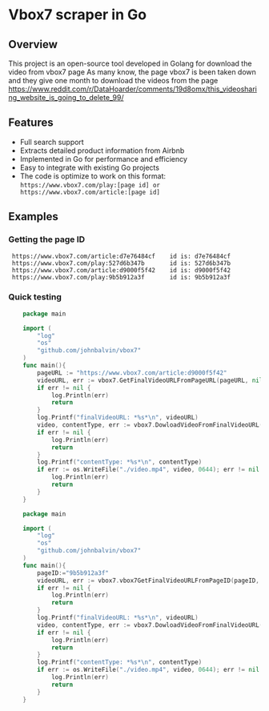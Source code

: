 # Vbox7 scraper in Go

## Overview
This project is an open-source tool developed in Golang for download the video from vbox7 page
As many know, the page vbox7 is been taken down and they give one month to download the videos from the page
https://www.reddit.com/r/DataHoarder/comments/19d8omx/this_videosharing_website_is_going_to_delete_99/

## Features
- Full search support
- Extracts detailed product information from Airbnb
- Implemented in Go for performance and efficiency
- Easy to integrate with existing Go projects
- The code is optimize to work on this format: ```https://www.vbox7.com/play:[page id] or https://www.vbox7.com/article:[page id]```

## Examples

### Getting the page ID
     https://www.vbox7.com/article:d7e76484cf    id is: d7e76484cf
     https://www.vbox7.com/play:527d6b347b       id is: 527d6b347b       
     https://www.vbox7.com/article:d9000f5f42    id is: d9000f5f42
     https://www.vbox7.com/play:9b5b912a3f       id is: 9b5b912a3f

### Quick testing
```Go
    package main

    import (
        "log"
        "os"
        "github.com/johnbalvin/vbox7"
    )
    func main(){
        pageURL := "https://www.vbox7.com/article:d9000f5f42"
        videoURL, err := vbox7.GetFinalVideoURLFromPageURL(pageURL, nil)
        if err != nil {
            log.Println(err)
            return
        }
        log.Printf("finalVideoURL: *%s*\n", videoURL)
        video, contentType, err := vbox7.DowloadVideoFromFinalVideoURL(videoURL, nil)
        if err != nil {
            log.Println(err)
            return
        }
        log.Printf("contentType: *%s*\n", contentType)
        if err := os.WriteFile("./video.mp4", video, 0644); err != nil {
            log.Println(err)
            return
        }    
    }
```
```Go
    package main

    import (
        "log"
        "os"
        "github.com/johnbalvin/vbox7"
    )
    func main(){
        pageID:="9b5b912a3f"
        videoURL, err := vbox7.vbox7GetFinalVideoURLFromPageID(pageID, nil)
        if err != nil {
            log.Println(err)
            return
        }
        log.Printf("finalVideoURL: *%s*\n", videoURL)
        video, contentType, err := vbox7.DowloadVideoFromFinalVideoURL(videoURL, nil)
        if err != nil {
            log.Println(err)
            return
        }
        log.Printf("contentType: *%s*\n", contentType)
        if err := os.WriteFile("./video.mp4", video, 0644); err != nil {
            log.Println(err)
            return
        }    
    }
```
